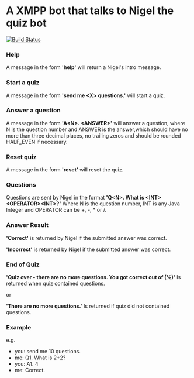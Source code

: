 # A XMPP bot that talks to Nigel the quiz bot

[![Build Status](https://travis-ci.org/wgriffiths/NigelsPal.png?branch=master)](https://travis-ci.org/wgriffiths/NigelsPal)


### Help
A message in the form **'help'** will return a Nigel's intro message.

### Start a quiz
A message in the form **'send me \<X\> questions.'** will start a quiz.

### Answer a question
A message in the form **'A\<N\>. \<ANSWER\>'** will answer a question, 
where N is the question number and ANSWER is the answer,which 
should have no more than three decimal places, no trailing zeros 
and should be rounded HALF_EVEN if necessary.

### Reset quiz
A message in the form **'reset'** will reset the quiz.

### Questions

Questions are sent by Nigel in the format **'Q\<N\>. What is \<INT\>\<OPERATOR\>\<INT\>?'**
Where N is the question number, INT is any Java Integer and OPERATOR can
be +, -, * or /.

### Answer Result

**'Correct'** is returned by Nigel if the submitted answer was correct.

**'Incorrect'** is returned by Nigel if the submitted answer was correct.

### End of Quiz

**'Quiz over - there are no more questions. You got <CORRECT> correct out of <QUESTIONS> (<PERCENTAGE>%)'** 
Is returned when quiz contained questions.

or

**'There are no more questions.'**
Is returned if quiz did not contained questions.

### Example


e.g.


* you: send me 10 questions.
* me: Q1. What is 2+2?
* you: A1. 4
* me: Correct.

